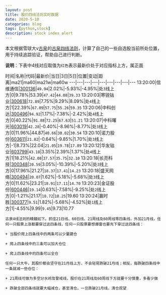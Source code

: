 ```yaml
---
layout: post
title: 股价四线法则实时数据
date: 2020-5-10
categories: blog
tags: [python,stock]
description: stock index alert
---
```



本文根据雪球大v[古泉](https://xueqiu.com/u/7148646888)的[古泉四线法则](https://xueqiu.com/7148646888/130498192)，计算了自己的一些自选股当前所处位置，用于持续追踪验证，帮助自己进行判断。

**说明**：下表中4线对应取值为`红色`表示最新价处于对应指标上方，属正面

时间|名称|代码|最新价|当日|3日|5日|位置|变动|距离|ma21|ma60|ma21w|ma60w
---|---|---|---|---|---|---|---|---
13:20:00|信维通信|[300136](https://xueqiu.com/S/SZ300136)|`49.94`|2.02%|-5.93%|-4.95%|处`3`线上方|0|9.78%|53.39|`47.42`|`44.08`|`39.33`
13:20:03|寒锐钴业|[300618](https://xueqiu.com/S/SZ300618)|`72.89`|7.75%|9.29%|8.09%|处`4`线上方|1|22.39%|`67.09`|`57.75`|`55.26`|`59.35`
13:20:06|中科创达|[300496](https://xueqiu.com/S/SZ300496)|`94.92`|1.17%|-7.38%|-2.42%|处`4`线上方|0|40.22%|`91.88`|`72.25`|`67.63`|`51.21`
13:20:07|中科曙光|[603019](https://xueqiu.com/S/SH603019)|`42.28`|-0.40%|-8.96%|-8.77%|处`3`线上方|0|11.96%|44.87|`40.66`|`38.02`|`30.54`
13:20:10|诺力股份|[603611](https://xueqiu.com/S/SH603611)|`21.82`|-0.64%|-9.85%|1.70%|处`3`线上方|-1|8.73%|22.04|`21.05`|`19.78`|`17.89`
13:20:12|华友钴业|[603799](https://xueqiu.com/S/SH603799)|`43.18`|3.35%|2.39%|1.37%|处`4`线上方|1|18.21%|`42.08`|`37.57`|`35.75`|`32.10`
13:20:18|长亮科技|[300348](https://xueqiu.com/S/SZ300348)|`20.59`|3.05%|-10.39%|-5.20%|处`3`线上方|0|17.96%|21.27|`18.37`|`17.41`|`14.23`
13:20:18|盛天网络|[300494](https://xueqiu.com/S/SZ300494)|`20.07`|1.62%|-5.18%|-5.68%|处`3`线上方|0|11.62%|23.21|`18.91`|`17.11`|`14.70`
13:20:23|金证股份|[600446](https://xueqiu.com/S/SH600446)|`19.14`|0.63%|-7.58%|-9.25%|处`2`线上方|0|-1.21%|21.17|`18.72`|`18.25`|19.60
13:20:24|赢时胜|[300377](https://xueqiu.com/S/SZ300377)|`9.51`|1.82%|-5.68%|-4.52%|处`1`线上方|1|-4.55%|9.99|`9.45`|9.73|10.77

```
古泉4线法则的精髓如下。抓住21日线、60日线、21周线及60周线等四条线，外加21月线，任何一只股票上涨都要穿过这四条线，任何一只股票要想爆雷也要先下穿过这四条线：

+ 当股价爬上四条线中的两条可以少量建仓

+ 爬上四条线中的三条可以加大仓位

+ 爬上四条线中的四条可以全仓

任何一只大牛，其股价都会坚守在21月线上方，不会轻易跌破21月线；相反，每跌破四条线中一条就减一些仓位：

+ 21周线可做为多空分水岭及警戒线，股价在21周线及60周线下方就要十分慎重，多看少做

+ 跌破全部四条线就要大幅减仓，甚至清仓，一旦跌破21月线，清仓观望
```
